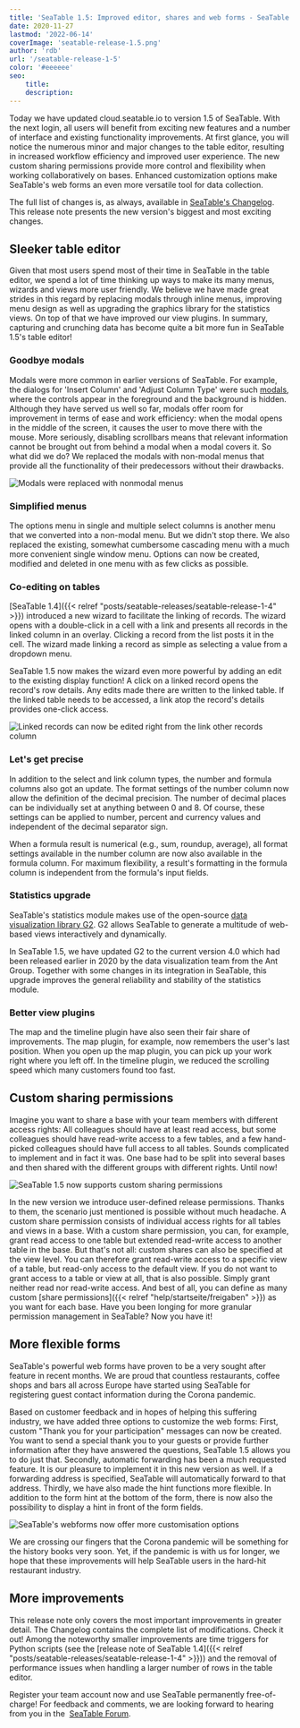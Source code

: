 ```yaml
---
title: 'SeaTable 1.5: Improved editor, shares and web forms - SeaTable'
date: 2020-11-27
lastmod: '2022-06-14'
coverImage: 'seatable-release-1.5.png'
author: 'rdb'
url: '/seatable-release-1-5'
color: '#eeeeee'
seo:
    title:
    description:
---
```


Today we have updated cloud.seatable.io to version 1.5 of SeaTable. With the next login, all users will benefit from exciting new features and a number of interface and existing functionality improvements. At first glance, you will notice the numerous minor and major changes to the table editor, resulting in increased workflow efficiency and improved user experience. The new custom sharing permissions provide more control and flexibility when working collaboratively on bases. Enhanced customization options make SeaTable's web forms an even more versatile tool for data collection.

The full list of changes is, as always, available in [SeaTable's Changelog](https://seatable.io/docs/changelog/version-1-5/?lang=auto). This release note presents the new version's biggest and most exciting changes.

## Sleeker table editor

Given that most users spend most of their time in SeaTable in the table editor, we spend a lot of time thinking up ways to make its many menus, wizards and views more user friendly. We believe we have made great strides in this regard by replacing modals through inline menus, improving menu design as well as upgrading the graphics library for the statistics views. On top of that we have improved our view plugins. In summary, capturing and crunching data has become quite a bit more fun in SeaTable 1.5's table editor!

### Goodbye modals

Modals were more common in earlier versions of SeaTable. For example, the dialogs for 'Insert Column' and 'Adjust Column Type' were such [modals](https://en.wikipedia.org/wiki/Modal_window), where the controls appear in the foreground and the background is hidden. Although they have served us well so far, modals offer room for improvement in terms of ease and work efficiency: when the modal opens in the middle of the screen, it causes the user to move there with the mouse. More seriously, disabling scrollbars means that relevant information cannot be brought out from behind a modal when a modal covers it. So what did we do? We replaced the modals with non-modal menus that provide all the functionality of their predecessors without their drawbacks.

![Modals were replaced with nonmodal menus](Nonmodal_Menus.png)

### Simplified menus

The options menu in single and multiple select columns is another menu that we converted into a non-modal menu. But we didn't stop there. We also replaced the existing, somewhat cumbersome cascading menu with a much more convenient single window menu. Options can now be created, modified and deleted in one menu with as few clicks as possible.

### Co-editing on tables

[SeaTable 1.4]({{< relref "posts/seatable-releases/seatable-release-1-4" >}}) introduced a new wizard to facilitate the linking of records. The wizard opens with a double-click in a cell with a link and presents all records in the linked column in an overlay. Clicking a record from the list posts it in the cell. The wizard made linking a record as simple as selecting a value from a dropdown menu.

SeaTable 1.5 now makes the wizard even more powerful by adding an edit to the existing display function! A click on a linked record opens the record's row details. Any edits made there are written to the linked table. If the linked table needs to be accessed, a link atop the record's details provides one-click access.

![Linked records can now be edited right from the link other records column](Editing_Linked_Records_With_Wizard.png)

### Let's get precise

In addition to the select and link column types, the number and formula columns also got an update. The format settings of the number column now allow the definition of the decimal precision. The number of decimal places can be individually set at anything between 0 and 8. Of course, these settings can be applied to number, percent and currency values and independent of the decimal separator sign.

When a formula result is numerical (e.g., sum, roundup, average), all format settings available in the number column are now also available in the formula column. For maximum flexibility, a result's formatting in the formula column is independent from the formula's input fields.

### Statistics upgrade

SeaTable's statistics module makes use of the open-source [data visualization library G2](https://g2.antv.vision/en). G2 allows SeaTable to generate a multitude of web-based views interactively and dynamically.

In SeaTable 1.5, we have updated G2 to the current version 4.0 which had been released earlier in 2020 by the data visualization team from the Ant Group. Together with some changes in its integration in SeaTable, this upgrade improves the general reliability and stability of the statistics module.

### Better view plugins

The map and the timeline plugin have also seen their fair share of improvements. The map plugin, for example, now remembers the user's last position. When you open up the map plugin, you can pick up your work right where you left off. In the timeline plugin, we reduced the scrolling speed which many customers found too fast.

## Custom sharing permissions

Imagine you want to share a base with your team members with different access rights: All colleagues should have at least read access, but some colleagues should have read-write access to a few tables, and a few hand-picked colleagues should have full access to all tables. Sounds complicated to implement and in fact it was. One base had to be split into several bases and then shared with the different groups with different rights. Until now!

![SeaTable 1.5 now supports custom sharing permissions](Custom_Sharing_Permission.png)

In the new version we introduce user-defined release permissions. Thanks to them, the scenario just mentioned is possible without much headache. A custom share permission consists of individual access rights for all tables and views in a base. With a custom share permission, you can, for example, grant read access to one table but extended read-write access to another table in the base. But that's not all: custom shares can also be specified at the view level. You can therefore grant read-write access to a specific view of a table, but read-only access to the default view. If you do not want to grant access to a table or view at all, that is also possible. Simply grant neither read nor read-write access. And best of all, you can define as many custom [share permissions]({{< relref "help/startseite/freigaben" >}}) as you want for each base. Have you been longing for more granular permission management in SeaTable? Now you have it!

## More flexible forms

SeaTable's powerful web forms have proven to be a very sought after feature in recent months. We are proud that countless restaurants, coffee shops and bars all across Europe have started using SeaTable for registering guest contact information during the Corona pandemic.

Based on customer feedback and in hopes of helping this suffering industry, we have added three options to customize the web forms: First, custom "Thank you for your participation" messages can now be created. You want to send a special thank you to your guests or provide further information after they have answered the questions, SeaTable 1.5 allows you to do just that. Secondly, automatic forwarding has been a much requested feature. It is our pleasure to implement it in this new version as well. If a forwarding address is specified, SeaTable will automatically forward to that address. Thirdly, we have also made the hint functions more flexible. In addition to the form hint at the bottom of the form, there is now also the possibility to display a hint in front of the form fields.

![SeaTable's webforms now offer more customisation options](Extra_Customization_Options_Webforms.png)

We are crossing our fingers that the Corona pandemic will be something for the history books very soon. Yet, if the pandemic is with us for longer, we hope that these improvements will help SeaTable users in the hard-hit restaurant industry.

## More improvements

This release note only covers the most important improvements in greater detail. The Changelog contains the complete list of modifications. Check it out! Among the noteworthy smaller improvements are time triggers for Python scripts (see the [release note of SeaTable 1.4]({{< relref "posts/seatable-releases/seatable-release-1-4" >}})) and the removal of performance issues when handling a larger number of rows in the table editor.

Register your team account now and use SeaTable permanently free-of-charge! For feedback and comments, we are looking forward to hearing from you in the  [SeaTable Forum](https://forum.seatable.com/).
